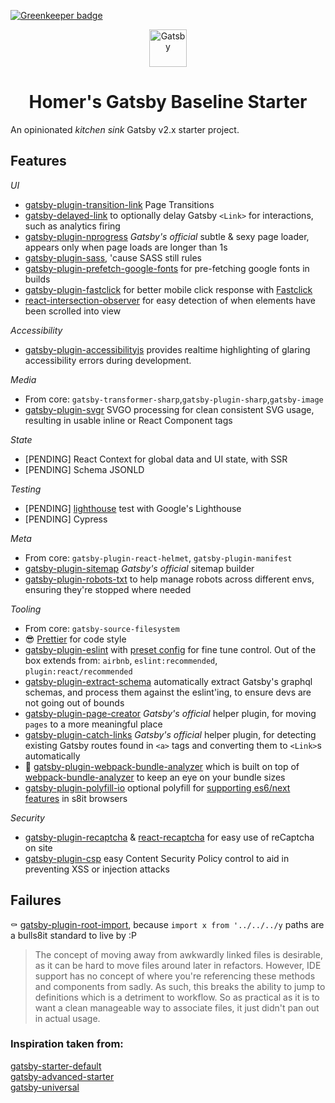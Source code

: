 [![Greenkeeper badge](https://badges.greenkeeper.io/homer-yttc/gatsby-baseline.svg)](https://greenkeeper.io/)

<p align="center">
  <a href="https://www.gatsbyjs.org">
    <img alt="Gatsby" src="https://www.gatsbyjs.org/monogram.svg" width="60" />
  </a>
</p>
<h1 align="center">
  Homer's Gatsby Baseline Starter
</h1>

An opinionated _kitchen sink_ Gatsby v2.x starter project.

## Features

*UI*
- [gatsby-plugin-transition-link](https://github.com/TylerBarnes/gatsby-plugin-transition-link) Page Transitions
- [gatsby-delayed-link](https://github.com/escaladesports/gatsby-delayed-link) to optionally delay Gatsby `<Link>` for interactions, such as analytics firing 
- [gatsby-plugin-nprogress](https://www.gatsbyjs.org/packages/gatsby-plugin-nprogress/) _Gatsby's official_ subtle & sexy page loader, appears only when page loads are longer than 1s
- [gatsby-plugin-sass](https://github.com/gatsbyjs/gatsby/tree/master/packages/gatsby-plugin-sass), 'cause SASS still rules
- [gatsby-plugin-prefetch-google-fonts](https://github.com/escaladesports/gatsby-plugin-prefetch-google-fonts) for pre-fetching google fonts in builds 
- [gatsby-plugin-fastclick](https://github.com/escaladesports/gatsby-plugin-fastclick) for better mobile click response with [Fastclick](https://github.com/ftlabs/fastclick)
- [react-intersection-observer](https://github.com/thebuilder/react-intersection-observer) for easy detection of when elements have been scrolled into view

*Accessibility*
- [gatsby-plugin-accessibilityjs](https://github.com/alampros/gatsby-plugin-accessibilityjs) provides realtime highlighting of glaring accessibility errors during development. 

*Media*
- From core: `gatsby-transformer-sharp`,`gatsby-plugin-sharp`,`gatsby-image`
- [gatsby-plugin-svgr](https://github.com/zabute/gatsby-plugin-svgr) SVGO processing for clean consistent SVG usage, resulting in usable inline or React Component tags

*State*
- [PENDING] React Context for global data and UI state, with SSR
- [PENDING] Schema JSONLD

*Testing*
- [PENDING] [lighthouse](https://developers.google.com/web/tools/lighthouse/) test with Google's Lighthouse
- [PENDING] Cypress

*Meta*
- From core: `gatsby-plugin-react-helmet`, `gatsby-plugin-manifest`
- [gatsby-plugin-sitemap](https://www.gatsbyjs.org/packages/gatsby-plugin-sitemap/) _Gatsby's official_ sitemap builder 
- [gatsby-plugin-robots-txt](https://github.com/mdreizin/gatsby-plugin-robots-txt) to help manage robots across different envs, ensuring they're stopped where needed

*Tooling*
- From core: `gatsby-source-filesystem`
- 😎 [Prettier](https://prettier.io/) for code style
- [gatsby-plugin-eslint](https://github.com/mongkuen/gatsby-plugin-eslint) with [preset config](./.eslintrc.js) for fine tune control. Out of the box extends from: `airbnb`, `eslint:recommended`, `plugin:react/recommended`
- [gatsby-plugin-extract-schema](https://github.com/NickyMeuleman/gatsby-plugin-extract-schema) automatically extract Gatsby's graphql schemas, and process them against the eslint'ing, to ensure devs are not going out of bounds
- [gatsby-plugin-page-creator](https://www.gatsbyjs.org/packages/gatsby-plugin-page-creator/) _Gatsby's official_ helper plugin, for moving `pages` to a more meaningful place 
- [gatsby-plugin-catch-links](https://www.gatsbyjs.org/packages/gatsby-plugin-catch-links/) _Gatsby's official_ helper plugin, for detecting existing Gatsby routes found in `<a>` tags and converting them to `<Link>`s automatically
- 🔎 [gatsby-plugin-webpack-bundle-analyzer](https://github.com/escaladesports/gatsby-plugin-webpack-bundle-analyzer) which is built on top of [webpack-bundle-analyzer](https://github.com/webpack-contrib/webpack-bundle-analyzer) to keep an eye on your bundle sizes
- [gatsby-plugin-polyfill-io](https://github.com/escaladesports/gatsby-plugin-polyfill-io) optional polyfill for [supporting es6/next features](https://polyfill.io/v3/url-builder/) in s8it browsers 

*Security*
- [gatsby-plugin-recaptcha](https://github.com/escaladesports/gatsby-plugin-recaptcha) & [react-recaptcha](https://github.com/appleboy/react-recaptcha) for easy use of reCaptcha on site
- [gatsby-plugin-csp](https://github.com/bejamas/gatsby-plugin-csp) easy Content Security Policy control to aid in preventing XSS or injection attacks

## Failures
⚰️ [gatsby-plugin-root-import](https://github.com/mongkuen/gatsby-plugin-root-import), because `import x from '../../../y` paths are a bulls8it standard to live by :P
> The concept of moving away from awkwardly linked files is desirable, as it can be hard to move files around later in refactors. However, IDE support has no concept of where you're referencing these methods and components from sadly. As such, this breaks the ability to jump to definitions which is a detriment to workflow. So as practical as it is to want a clean manageable way to associate files, it just didn't pan out in actual usage. 

### Inspiration taken from:
[gatsby-starter-default](https://github.com/gatsbyjs/gatsby-starter-default)<br/>
[gatsby-advanced-starter](https://github.com/Vagr9K/gatsby-advanced-starter)<br/>
[gatsby-universal](https://github.com/fabe/gatsby-universal)<br/>
